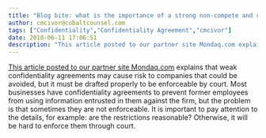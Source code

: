 ```yaml
---
title: "Blog bite: what is the importance of a strong non-compete and confidentiality agreement?"
author: cmcivor@cobaltcounsel.com
tags: ["Confidentiality","Confidentiality Agreement","cmcivor"]
date: 2018-06-11 17:06:51
description: "This article posted to our partner site Mondaq.com explains that weak confidentiality agreements may cause risk to companies that could be avoided, but it must be drafted properly to be enforceable..."
---
```


[This article posted to our partner site Mondaq.com](http://www.mondaq.com/unitedstates/x/646882/Contract+of+Employment/The+Devil+Is+In+The+Details+The+Importance+Of+Sound+NonCompete+And+Confidentiality+Agreements) explains that weak confidentiality agreements may cause risk to companies that could be avoided, but it must be drafted properly to be enforceable by court. Most businesses have confidentiality agreements to prevent former employees from using information entrusted in them against the firm, but the problem is that sometimes they are not enforceable. It is important to pay attention to the details, for example: are the restrictions reasonable? Otherwise, it will be hard to enforce them through court.